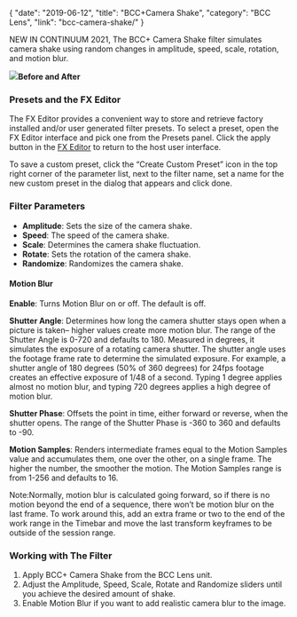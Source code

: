 {
"date": "2019-06-12",
"title": "BCC+Camera Shake",
"category": "BCC Lens",
"link": "bcc-camera-shake/"
}

 
NEW IN CONTINUUM 2021, The BCC+ Camera Shake filter simulates camera shake using random changes in amplitude, speed, scale, rotation, and motion blur. 


![](https://borisfx-com-res.cloudinary.com/image/upload//documentation/continuum/uploads/2020/10/Image_180.png)**Before and After**  

### Presets and the FX Editor


The FX Editor provides a convenient way to store and retrieve factory installed and/or user generated filter presets. To select a preset, open the FX Editor interface and pick one from the Presets panel. Click the apply button in the [FX Editor](/documentation/continuum/bcc-fx-editor) to return to the host user interface. 


To save a custom preset, click the “Create Custom Preset” icon in the top right corner of the parameter list, next to the filter name, set a name for the new custom preset in the dialog that appears and click done. 


### Filter Parameters


* **Amplitude**: Sets the size of the camera shake.
* **Speed**: The speed of the camera shake.
* **Scale**: Determines the camera shake fluctuation.
* **Rotate**: Sets the rotation of the camera shake.
* **Randomize**: Randomizes the camera shake.


#### Motion Blur


**Enable**: Turns Motion Blur on or off. The default is off.


**Shutter Angle**: Determines how long the camera shutter stays open when a picture is taken– higher values create more motion blur. The range of the Shutter Angle is 0-720 and defaults to 180. Measured in degrees, it simulates the exposure of a rotating camera shutter. The shutter angle uses the footage frame rate to determine the simulated exposure. For example, a shutter angle of 180 degrees (50% of 360 degrees) for 24fps footage creates an effective exposure of 1/48 of a second. Typing 1 degree applies almost no motion blur, and typing 720 degrees applies a high degree of motion blur.


**Shutter Phase**: Offsets the point in time, either forward or reverse, when the shutter opens. The range of the Shutter Phase is -360 to 360 and defaults to -90.


**Motion Samples**: Renders intermediate frames equal to the Motion Samples value and accumulates them, one over the other, on a single frame. The higher the number, the smoother the motion. The Motion Samples range is from 1-256 and defaults to 16.


Note:Normally, motion blur is calculated going forward, so if there is no motion beyond the end of a sequence, there won’t be motion blur on the last frame. To work around this, add an extra frame or two to the end of the work range in the Timebar and move the last transform keyframes to be outside of the session range.


### Working with The Filter


1. Apply BCC+ Camera Shake from the BCC Lens unit.
2. Adjust the Amplitude, Speed, Scale, Rotate and Randomize sliders until you achieve the desired amount of shake.
3. Enable Motion Blur if you want to add realistic camera blur to the image.


